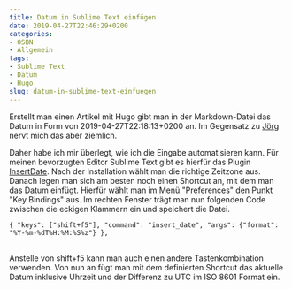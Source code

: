 ```yaml
---
title: Datum in Sublime Text einfügen
date: 2019-04-27T22:46:29+0200
categories: 
- OSBN
- Allgemein
tags:
- Sublime Text
- Datum
- Hugo
slug: datum-in-sublime-text-einfuegen
---
```

Erstellt man einen Artikel mit Hugo gibt man in der Markdown-Datei das Datum in Form von 2019-04-27T22:18:13+0200 an. Im Gegensatz zu [Jörg](https://blog.jkip.de/fuer-pcmanfm-als-datumsformat-iso-8601-einstellen/) nervt mich das aber ziemlich. 

Daher habe ich mir überlegt, wie ich die Eingabe automatisieren kann. Für meinen bevorzugten Editor Sublime Text gibt es hierfür das Plugin [InsertDate](https://packagecontrol.io/packages/InsertDate). Nach der Installation wählt man die richtige Zeitzone aus. Danach legen man sich am besten noch einen Shortcut an, mit dem man das Datum einfügt. Hierfür wählt man im Menü "Preferences" den Punkt "Key Bindings" aus. Im rechten Fenster trägt man nun folgenden Code zwischen die eckigen Klammern ein und speichert die Datei.

<pre class="line-numbers language-bash" style="white-space:pre-wrap;">
<code class="language-bash">{ "keys": ["shift+f5"], "command": "insert_date", "args": {"format": "%Y-%m-%dT%H:%M:%S%z"} },
</code>
</pre>

Anstelle von shift+f5 kann man auch einen andere Tastenkombination verwenden. Von nun an fügt man mit dem definierten Shortcut das aktuelle Datum inklusive Uhrzeit und der Differenz zu UTC im ISO 8601 Format ein.